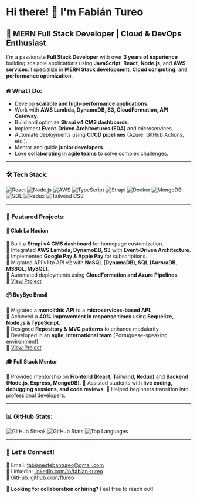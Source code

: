 # Hi there! 👋 I'm Fabián Tureo

## 🚀 MERN Full Stack Developer | Cloud & DevOps Enthusiast

I'm a passionate **Full Stack Developer** with over **3 years of experience** building scalable applications using **JavaScript**, **React**, **Node.js**, and **AWS services**. I specialize in **MERN Stack development**, **Cloud computing**, and **performance optimization**.

### 🔥 What I Do:
- Develop **scalable and high-performance applications**.
- Work with **AWS Lambda, DynamoDB, S3, CloudFormation, API Gateway**.
- Build and optimize **Strapi v4 CMS dashboards**.
- Implement **Event-Driven Architectures (EDA)** and microservices.
- Automate deployments using **CI/CD pipelines** (Azure, GitHub Actions, etc.).
- Mentor and guide **junior developers**.
- Love **collaborating in agile teams** to solve complex challenges.

---

### 🛠️ Tech Stack:

![React](https://img.shields.io/badge/-React-61DAFB?logo=react&logoColor=black&style=for-the-badge)
![Node.js](https://img.shields.io/badge/-Node.js-339933?logo=node.js&logoColor=white&style=for-the-badge)
![AWS](https://img.shields.io/badge/-AWS-FF9900?logo=amazonaws&logoColor=white&style=for-the-badge)
![TypeScript](https://img.shields.io/badge/-TypeScript-007ACC?logo=typescript&logoColor=white&style=for-the-badge)
![Strapi](https://img.shields.io/badge/-Strapi-2E7EEA?logo=strapi&logoColor=white&style=for-the-badge)
![Docker](https://img.shields.io/badge/-Docker-2496ED?logo=docker&logoColor=white&style=for-the-badge)
![MongoDB](https://img.shields.io/badge/-MongoDB-47A248?logo=mongodb&logoColor=white&style=for-the-badge)
![SQL](https://img.shields.io/badge/-SQL-4479A1?logo=postgresql&logoColor=white&style=for-the-badge)
![Redux](https://img.shields.io/badge/-Redux-764ABC?logo=redux&logoColor=white&style=for-the-badge)
![Tailwind CSS](https://img.shields.io/badge/-TailwindCSS-38B2AC?logo=tailwind-css&logoColor=white&style=for-the-badge)

---

### 📂 Featured Projects:
#### **🚀 Club La Nacion**
🔹 Built a **Strapi v4 CMS dashboard** for homepage customization.  
🔹 Integrated **AWS Lambda, DynamoDB, S3** with **Event-Driven Architecture**.  
🔹 Implemented **Google Pay & Apple Pay** for subscriptions.  
🔹 Migrated API v1 to API v2 with **NoSQL (DynamoDB), SQL (AuroraDB, MSSQL, MySQL)**.  
🔹 Automated deployments using **CloudFormation and Azure Pipelines**.  
🔗 [View Project](https://github.com/ftureo/club-la-nacion)

#### **📦 BuyBye Brasil**
🔹 Migrated a **monolithic API** to a **microservices-based API**.  
🔹 Achieved a **40% improvement in response times** using **Sequelize, Node.js & TypeScript**.  
🔹 Designed **Repository & MVC patterns** to enhance modularity.  
🔹 Developed in an **agile, international team** (Portuguese-speaking environment).  
🔗 [View Project](https://github.com/ftureo/buybye-brasil)

#### **🎓 Full Stack Mentor**
🔹 Provided mentorship on **Frontend (React, Tailwind, Redux)** and **Backend (Node.js, Express, MongoDB)**.
🔹 Assisted students with **live coding, debugging sessions, and code reviews**.
🔹 Helped beginners transition into professional developers.

---

### 📊 GitHub Stats:

![GitHub Streak](https://git-hub-streak-stats.vercel.app?user=ftureo)
![GitHub Stats](https://github-readme-stats.vercel.app/api?username=ftureo&show_icons=true&theme=radical&hide_border=true)
![Top Languages](https://github-readme-stats.vercel.app/api/top-langs/?username=ftureo&layout=compact&theme=radical&hide_border=true)

---

### 💬 Let's Connect!
📩 Email: [fabianestebantureo@gmail.com](mailto:fabianestebantureo@gmail.com)  
💼 LinkedIn: [linkedin.com/in/fabian-tureo](#)  
🚀 GitHub: [github.com/ftureo](https://github.com/ftureo)  

👀 **Looking for collaboration or hiring?** Feel free to reach out!
